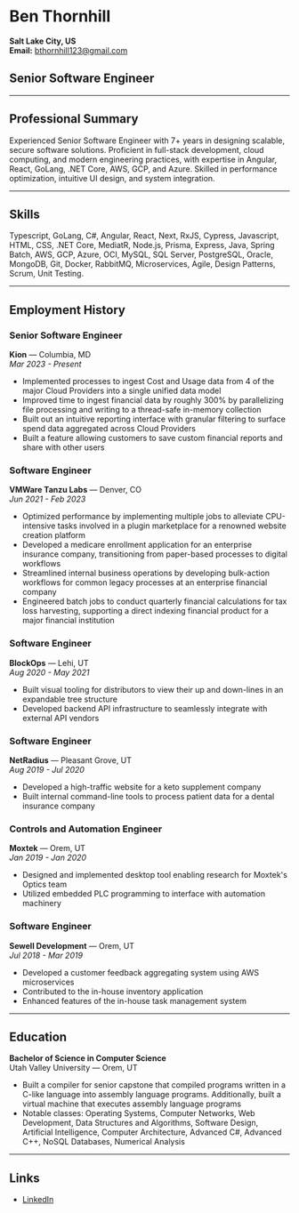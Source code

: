 # Ben Thornhill

**Salt Lake City, US**  
**Email:** bthornhill123@gmail.com

## Senior Software Engineer

---

## Professional Summary
Experienced Senior Software Engineer with 7+ years in designing scalable, secure software solutions. Proficient in full-stack development, cloud computing, and modern engineering practices, with expertise in Angular, React, GoLang, .NET Core, AWS, GCP, and Azure. Skilled in performance optimization, intuitive UI design, and system integration.

---

## Skills
Typescript, GoLang, C#, Angular, React, Next, RxJS, Cypress, Javascript, HTML, CSS, .NET Core, MediatR, Node.js, Prisma, Express, Java, Spring Batch, AWS, GCP, Azure, OCI, MySQL, SQL Server, PostgreSQL, Oracle, MongoDB, Git, Docker, RabbitMQ, Microservices, Agile, Design Patterns, Scrum, Unit Testing.

---

## Employment History

### Senior Software Engineer  
**Kion** — Columbia, MD  
*Mar 2023 - Present*
- Implemented processes to ingest Cost and Usage data from 4 of the major Cloud Providers into a single unified data model
- Improved time to ingest financial data by roughly 300% by parallelizing file processing and writing to a thread-safe in-memory collection
- Built out an intuitive reporting interface with granular filtering to surface spend data aggregated across Cloud Providers
- Built a feature allowing customers to save custom financial reports and share with other users

### Software Engineer  
**VMWare Tanzu Labs** — Denver, CO  
*Jun 2021 - Feb 2023*
- Optimized performance by implementing multiple jobs to alleviate CPU-intensive tasks involved in a plugin marketplace for a renowned website creation platform
- Developed a medicare enrollment application for an enterprise insurance company, transitioning from paper-based processes to digital workflows
- Streamlined internal business operations by developing bulk-action workflows for common legacy processes at an enterprise financial company
- Engineered batch jobs to conduct quarterly financial calculations for tax loss harvesting, supporting a direct indexing financial product for a major financial institution

### Software Engineer  
**BlockOps** — Lehi, UT  
*Aug 2020 - May 2021*
- Built visual tooling for distributors to view their up and down-lines in an expandable tree structure
- Developed backend API infrastructure to seamlessly integrate with external API vendors

### Software Engineer  
**NetRadius** — Pleasant Grove, UT  
*Aug 2019 - Jul 2020*
- Developed a high-traffic website for a keto supplement company
- Built internal command-line tools to process patient data for a dental insurance company

### Controls and Automation Engineer  
**Moxtek** — Orem, UT  
*Jan 2019 - Jan 2020*
- Designed and implemented desktop tool enabling research for Moxtek's Optics team
- Utilized embedded PLC programming to interface with automation machinery

### Software Engineer  
**Sewell Development** — Orem, UT  
*Jul 2018 - Mar 2019*
- Developed a customer feedback aggregating system using AWS microservices
- Contributed to the in-house inventory application
- Enhanced features of the in-house task management system

---

## Education
**Bachelor of Science in Computer Science**  
Utah Valley University — Orem, UT
- Built a compiler for senior capstone that compiled programs written in a C-like language into assembly language programs. Additionally, built a virtual machine that executes assembly language programs
- Notable classes: Operating Systems, Computer Networks, Web Development, Data Structures and Algorithms, Software Design, Artificial Intelligence, Computer Architecture, Advanced C#, Advanced C++, NoSQL Databases, Numerical Analysis

---

## Links
- [LinkedIn](https://linkedin.com)
